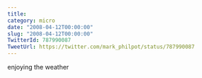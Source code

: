 ```yaml
---
title: 
category: micro
date: "2008-04-12T00:00:00"
slug: "2008-04-12T00:00:00"
TwitterId: 787990087
TweetUrl: https://twitter.com/mark_philpot/status/787990087
---
```


enjoying the weather
